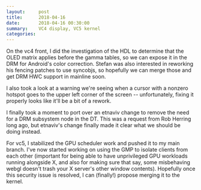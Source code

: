 ```yaml
---
layout:     post
title:      2018-04-16
date:       2018-04-16 00:30:00
summary:    VC4 display, VC5 kernel
categories: 
---
```


On the vc4 front, I did the investigation of the HDL to determine that
the OLED matrix applies before the gamma tables, so we can expose it
in the DRM for Android's color correction.  Stefan was also interested
in reworking his fencing patches to use syncobjs, so hopefully we can
merge those and get DRM HWC support in mainline soon.

I also took a look at a warning we're seeing when a cursor with a
nonzero hotspot goes to the upper left corner of the screen --
unfortunately, fixing it properly looks like it'll be a bit of a
rework.

I finally took a moment to port over an etnaviv change to remove the
need for a DRM subsystem node in the DT.  This was a request from Rob
Herring long ago, but etnaviv's change finally made it clear what we
should be doing instead.

For vc5, I stabilized the GPU scheduler work and pushed it to my main
branch.  I've now started working on using the GMP to isolate clients
from each other (important for being able to have unprivileged GPU
workloads running alongside X, and also for making sure that say, some
misbehaving webgl doesn't trash your X server's other window
contents).  Hopefully once this security issue is resolved, I can
(finally!) propose merging it to the kernel.
